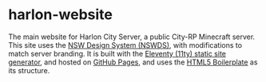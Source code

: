# harlon-website
The main website for Harlon City Server, a public City-RP Minecraft server. This site uses the [NSW Design System (NSWDS)](https://designsystem.nsw.gov.au/), with modifications to match server branding. It is built with the [Eleventy (11ty) static site generator](https://www.11ty.dev/), and hosted on [GitHub Pages](https://pages.github.com), and uses the [HTML5 Boilerplate](https://html5boilerplate.com/) as its structure.
